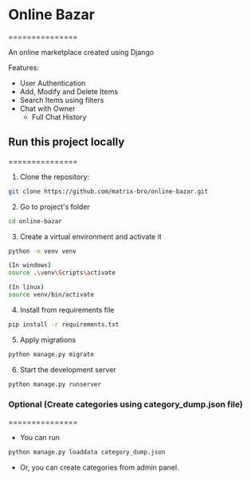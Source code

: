# Online Bazar

===============

An online marketplace created using Django

Features:

- User Authentication
- Add, Modify and Delete Items
- Search Items using filters
- Chat with Owner
  - Full Chat History

## Run this project locally

===============

1. Clone the repository:

```bash
git clone https://github.com/matrix-bro/online-bazar.git
```

2. Go to project's folder

```bash
cd online-bazar
```

3. Create a virtual environment and activate it

```bash
python -m venv venv

(In windows)
source .\venv\Scripts\activate

(In linux)
source venv/bin/activate
```

4. Install from requirements file

```bash
pip install -r requirements.txt
```

5. Apply migrations

```bash
python manage.py migrate
```

6. Start the development server

```bash
python manage.py runserver
```

### Optional (Create categories using category_dump.json file)

===============

- You can run

```bash
python manage.py loaddata category_dump.json
```

- Or, you can create categories from admin panel.
